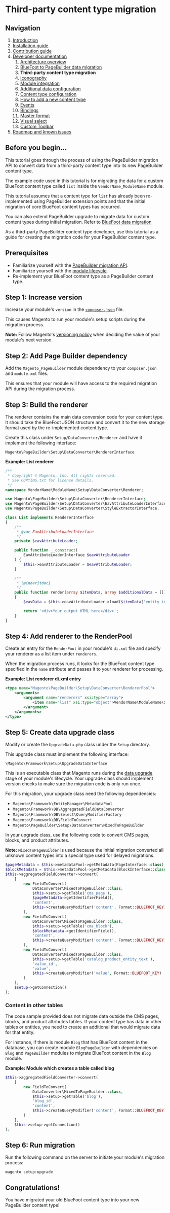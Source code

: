 # Third-party content type migration

## Navigation

1. [Introduction]
2. [Installation guide]
3. [Contribution guide]
4. [Developer documentation]
    1. [Architecture overview]
    1. [BlueFoot to PageBuilder data migration]
    1. **Third-party content type migration**
    1. [Iconography]
    1. [Module integration]
    1. [Additional data configuration]
    1. [Content type configuration]
    1. [How to add a new content type]
    1. [Events]
    1. [Bindings]
    1. [Master format]
    1. [Visual select]
    1. [Custom Toolbar]
5. [Roadmap and known issues]

[Introduction]: README.md
[Contribution guide]: CONTRIBUTING.md
[Installation guide]: install.md
[Developer documentation]: developer-documentation.md
[Architecture overview]: architecture-overview.md
[BlueFoot to PageBuilder data migration]: bluefoot-data-migration.md
[Third-party content type migration]: new-content-type-example.md
[Iconography]: iconography.md
[Module integration]: module-integration.md
[Additional data configuration]: custom-configuration.md
[Content type configuration]: content-type-configuration.md
[How to add a new content type]: how-to-add-new-content-type.md
[Events]: events.md
[Bindings]: bindings.md
[Master format]: master-format.md
[Visual select]: visual-select.md
[Custom Toolbar]: toolbar.md
[Roadmap and known issues]: roadmap.md


## Before you begin...

This tutorial goes through the process of using the PageBuilder migration API to convert data from a third-party content type into its new PageBuilder content type.

The example code used in this tutorial is for migrating the data for a custom BlueFoot content type called `list` inside the `VendorName_ModuleName` module.

This tutorial assumes that a content type for `list` has already been re-implemented using PageBuilder extension points and that the initial migration of core BlueFoot content types has occurred.

You can also extend PageBuilder upgrade to migrate data for custom content types during initial migration. Refer to [BlueFoot data migration]

As a third-party PageBuilder content type developer, use this tutorial as a guide for creating the migration code for your PageBuilder content type.

## Prerequisites

* Familiarize yourself with the [PageBuilder migration API].
* Familiarize yourself with the [module lifecycle].
* Re-implement your BlueFoot content type as a PageBuilder content type.

## Step 1: Increase version

Increase your module's `version` in the [`composer.json`] file.

This causes Magento to run your module's setup scripts during the migration process.

**Note:** Follow Magento's [versioning policy] when deciding the value of your module's next version.

## Step 2: Add Page Builder dependency

Add the `Magento_PageBuilder` module dependency to your `composer.json` and `module.xml` files.

This ensures that your module will have access to the required migration API during the migration process.

## Step 3: Build the renderer

The renderer contains the main data conversion code for your content type.
It should take the BlueFoot JSON structure and convert it to the new storage format used by the re-implemented content type.

Create this class under `Setup/DataConverter/Renderer` and have it implement the following interface:

`Magento\PageBuilder\Setup\DataConverter\RendererInterface`

**Example: List renderer**

``` php
/**
 * Copyright © Magento, Inc. All rights reserved.
 * See COPYING.txt for license details.
 */
namespace VendorName\ModuleName\Setup\DataConverter\Renderer;

use Magento\PageBuilder\Setup\DataConverter\RendererInterface;
use Magento\PageBuilder\Setup\DataConverter\EavAttributeLoaderInterface;
use Magento\PageBuilder\Setup\DataConverter\StyleExtractorInterface;

class List implements RendererInterface
{
    /**
     * @var EavAttributeLoaderInterface
     */
    private $eavAttributeLoader;

    public function __construct(
        EavAttributeLoaderInterface $eavAttributeLoader
    ) {
        $this->eavAttributeLoader = $eavAttributeLoader;
    }

    /**
     * {@inheritdoc}
     */
    public function render(array $itemData, array $additionalData = [])
    {
        $eavData = $this->eavAttributeLoader->load($itemData['entity_id']);

        return '<div>Your output HTML here</div>';
    }
}
```

## Step 4: Add renderer to the RenderPool

Create an entry for the `RenderPool` in your module's `di.xml` file and specify your renderer as a list item under `renderers`.

When the migration process runs, it looks for the BlueFoot content type specified in the `name` attribute and passes it to your renderer for processing.

**Example: List renderer di.xml entry**

``` xml
<type name="Magento\PageBuilder\Setup\DataConverter\RendererPool">
    <arguments>
        <argument name="renderers" xsi:type="array">
            <item name="list" xsi:type="object">VendorName\ModuleName\Setup\DataConverter\Renderer\List</item>
        </argument>
    </arguments>
</type>
```

## Step 5: Create data upgrade class

Modify or create the `UpgradeData.php` class under the `Setup` directory.

This upgrade class must implement the following interface:

`\Magento\Framework\Setup\UpgradeDataInterface`

This is an executable class that Magento runs during the [data upgrade] stage of your module's lifecycle.
Your upgrade class should implement version checks to make sure the migration code is only run once.

For this migration, your upgrade class need the following dependencies:

* `Magento\Framework\EntityManager\MetadataPool`
* `Magento\Framework\DB\AggregatedFieldDataConverter`
* `Magento\Framework\DB\Select\QueryModifierFactory`
* `Magento\Framework\DB\FieldToConvert`
* `Magento\PageBuilder\Setup\DataConverter\MixedToPageBuilder`

In your upgrade class, use the following code to convert CMS pages, blocks, and product attributes.

**Note:** `MixedToPageBuilder` is used because the initial migration converted all unknown content types into a special type  used for delayed migrations.

``` php
$pageMetadata = $this->metadataPool->getMetadata(PageInterface::class);
$blockMetadata = $this->metadataPool->getMetadata(BlockInterface::class);
$this->aggregatedFieldConverter->convert(
    [
        new FieldToConvert(
            DataConverter\MixedToPageBuilder::class,
            $this->setup->getTable('cms_page'),
            $pageMetadata->getIdentifierField(),
            'content',
            $this->createQueryModifier('content', Format::BLUEFOOT_KEY)
        ),
        new FieldToConvert(
            DataConverter\MixedToPageBuilder::class,
            $this->setup->getTable('cms_block'),
            $blockMetadata->getIdentifierField(),
            'content',
            $this->createQueryModifier('content', Format::BLUEFOOT_KEY)
        ),
        new FieldToConvert(
            DataConverter\MixedToPageBuilder::class,
            $this->setup->getTable('catalog_product_entity_text'),
            'value_id',
            'value',
            $this->createQueryModifier('value', Format::BLUEFOOT_KEY)
        )
    ],
    $setup->getConnection()
);
```

### Content in other tables

The code sample provided does not migrate data outside the CMS pages, blocks, and product attributes tables.
If your content type has data in other tables or entities, you need to create an additional that would migrate data for that entity.

For instance, if there is module `Blog` that has BlueFoot content in the database, you can create module `BlogPageBuilder` with dependencies on `Blog` and `PageBuilder` modules to migrate BlueFoot content in the `Blog` module.

**Example: Module which creates a table called blog**

``` php
$this->aggregatedFieldConverter->convert(
    [
        new FieldToConvert(
            DataConverter\MixedToPageBuilder::class,
            $this->setup->getTable('blog'),
            'blog_id',
            'content',
            $this->createQueryModifier('content', Format::BLUEFOOT_KEY)
        )
    ],
    $this->setup->getConnection()
);
```

## Step 6: Run migration

Run the following command on the server to initiate your module's migration process:

`magento setup:upgrade`

## Congratulations!

You have migrated your old BlueFoot content type into your new PageBuilder content type!

[PageBuilder migration API]: ./bluefoot-data-migration.md
[BlueFoot data migration]: ./bluefoot-data-migration.md
[`composer.json`]: https://devdocs.magento.com/guides/v2.2/extension-dev-guide/build/composer-integration.html
[versioning policy]: https://devdocs.magento.com/guides/v2.2/extension-dev-guide/versioning/
[module lifecycle]: https://devdocs.magento.com/guides/v2.2/extension-dev-guide/prepare/lifecycle.html
[data upgrade]: https://devdocs.magento.com/guides/v2.2/extension-dev-guide/prepare/lifecycle.html#data-upgrade
